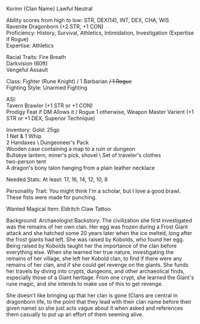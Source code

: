 Korinn {Clan Name} 
Lawful Neutral

Ability scores from high to low: STR, DEX(14), INT, DEX, CHA, WIS \
Ravenite Dragonborn (+2 STR, +1 CON) \
Proficiency: History, Survival, Athletics, Intimidation, Investigation (Expertise if Rogue) \
Expertise: Athletics

Racial Traits: 
Fire Breath \
Darkvision (60ft) \
Vengeful Assault 

Class: Fighter (Rune Knight) / 1 Barbarian ~~/ 1 Rogue~~ \
Fighting Style: Unarmed Fighting

ASI: \
Tavern Brawler (+1 STR or +1 CON) \
Prodigy Feat if DM Allows it / Rogue 1 otherwise, Weapon Master Varient (+1 STR or +1 DEX, Superior Technique) 

Inventory: 
Gold: 25gp \
1 Net & 1 Whip \
2 Handaxes \ 
Dungeoneer's Pack \
Wooden case containing a map to a ruin or dungeon \
Bullseye lantern, miner's pick, shovel \ 
Set of traveler's clothes \
two-person tent \
A dragon's bony talon hanging from a plain leather necklace

Needed Stats:
At least: 17, 16, 14, 12, 10, 8

Personality Trait: You might think I'm a scholar, but I love a good brawl. These fists were made for punching.

Wanted Magical Item: Eldritch Claw Tattoo

Background: Archaeologist
Backstory: The civilization she first investigated was the remains of her own clan. Her egg was frozen during a Frost Giant attack and she hatched some 20 years later when the ice melted, long after the frost giants had left. She was raised by Kobolds, who found her egg. Being raised by Kobolds taught her the importance of the clan before everything else. When she learned her true nature, investigating the remains of her village, she left her Kobold clan, to find if there were any remains of her clan, and if she could get revenge on the giants. She funds her travels by diving into crypts, dungeons, and other archaeolical finds, especially those of a Giant heritage. From one crypt, she learned the Giant's rune magic, and she intends to make use of this to get revenge. 

She doesn't like bringing up that her clan is gone (Clans are central in dragonborn life, to the point that they lead with their clan name before their given name) so she just acts vague about it when asked and references them casually to put up an effort of them seeming alive.
